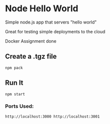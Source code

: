 # Node Hello World

Simple node.js app that servers "hello world"

Great for testing simple deployments to the cloud

Docker Assignment done

## Create a .tgz file

`npm pack`

## Run It

`npm start`
### Ports Used:
`http://localhost:3000
http://localhost:3001`
